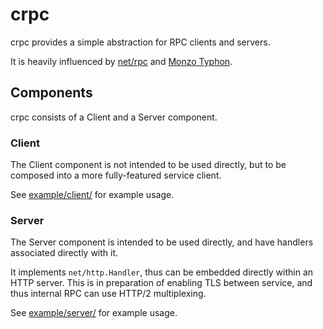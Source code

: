 # crpc

crpc provides a simple abstraction for RPC clients and servers.

It is heavily influenced by [net/rpc](https://golang.org/pkg/net/rpc/) and [Monzo Typhon](https://godoc.org/github.com/monzo/typhon).


## Components

crpc consists of a Client and a Server component.


### Client

The Client component is not intended to be used directly, but to be composed into a more fully-featured service client.

See [example/client/](/example/client) for example usage.


### Server

The Server component is intended to be used directly, and have handlers associated directly with it.

It implements `net/http.Handler`, thus can be embedded directly within an HTTP server. This is in preparation of enabling TLS between service, and thus internal RPC can use HTTP/2 multiplexing.

See [example/server/](/example/server/) for example usage.
